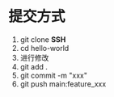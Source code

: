# 提交方式

1. git clone **SSH**
2. cd hello-world
3. 进行修改
4. git add .
5. git commit -m "xxx"
6. git push main:feature_xxx
